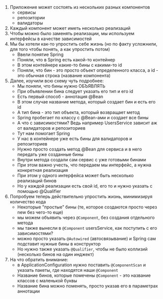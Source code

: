 1. Приложение может состоять из нескольких разных компонентов
   - сервисы
   - репозитории
   - валидаторы
2. Каждый компонент может иметь несколько реализаций
3. Чтобы можно было заменять реализации, мы используем интерфейсы в качестве зависимостей
4. Мы бы хотели как-то упростить себе жизнь (но по факту усложнили, для того чтобы понять, а как упростить потом)
    - Ввели понятие Spring
    - Поняли, что в Spring есть какой-то контейнер
    - В этом контейнере какие-то бины с какими-то id
    - Поняли, что бин - это просто объект определенного класса, а id - это обычная строка (название компонента)
5. Далее, изучили всю схему чуть подробнее:
    - Мы поняли, что бины нужно ОБЪЯВЛЯТЬ
    - При объявлении бина следует указать его тип и его id
    - Есть первый способ - аннотация @Bean
    - В этом случае название метода, который создает бин и есть его id
    - А тип бина - это тип объекта, который возвращает метод
    - Spring пробегает по классу с @Bean-ами и создает все бины
    - А что с зависимостями? Ведь например UsersService зависит аж от валидаторов и репозиториев
    - Тут нам помогает Spring
    - У нас в контейнере уже есть бины для валидаторов и репозиториев
    - Нужно просто создать метод @Bean для сервиса и в него передать уже созданные бины
    - Внутри метода создали сам сервис с уже готовыми бинами
    - При этом важно учесть, что передаем мы интерфейс, а нужна конкретная реализация
    - При этом у одного интерфейса может быть несколько реализаций бинов
    - Но у каждой реализации есть свой id, его то и нужно указать с помощью @Qualifier
6. Попробуем теперь действительно упростить жизнь, минимизируя количество кода
    - Некоторые "простые" бины (те, которое создаются просто через new без чего-то еще)
    - мы можем объявить через `@Component`, без создания отдельного метода
    - мы также вынесли в `@Component` usersService, как поступить с его зависимостями?
    - можно просто указать `@Autowired` (автосвязывание) и Spring сам подставит нужные бины в конструктор
    - Но нужно также указать `@Qualifier`, чтобы не было коллизий (несколько бинов на один инджект)
7. На что обратить внимание:
    - в ApplicationConfiguration нужно поставить `@ComponentScan` и указать пакеты, где находятся наши `@Component`
    - Название бинов, которые помечены `@Component` - это название классов с маленькой буквы
    - Название бина можно поменять, просто указав его в параметрах аннотации
